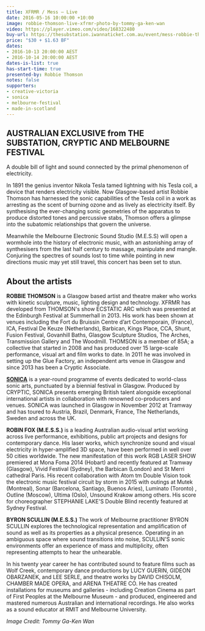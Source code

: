 ```yaml
---
title: XFRMR / Mess — Live
date: 2016-05-16 10:00:00 +10:00
image: robbie-thomson-live-xfrmr-photo-by-tommy-ga-ken-wan
video: https://player.vimeo.com/video/168322480
buy-url: https://thesubstation.iwannaticket.com.au/event/mess-robbie-thomson-MTEwNTA
price: "$30 + $1.63 BF"
dates:
- 2016-10-13 20:00:00 AEST
- 2016-10-14 20:00:00 AEST
dates-is-list: true
has-start-time: true
presented-by: Robbie Thomson
notes: false
supporters:
- creative-victoria
- sonica
- melbourne-festival
- made-in-scotland
---
```


## AUSTRALIAN EXCLUSIVE from THE SUBSTATION, CRYPTIC AND MELBOURNE FESTIVAL

A double bill of light and sound connected by the primal phenomenon of electricity.

In 1891 the genius inventor Nikola Tesla tamed lightning with his Tesla coil, a device that renders electricity visible. Now Glasgow-based artist Robbie Thomson has harnessed the sonic capabilities of the Tesla coil in a work as arresting as the scent of burning ozone and as lively as electricity itself. By synthesising the ever-changing sonic geometries of the apparatus to produce distorted tones and percussive stabs, Thomson offers a glimpse into the subatomic relationships that govern the universe.

Meanwhile the Melbourne Electronic Sound Studio (M.E.S.S) will open a wormhole into the history of electronic music, with an astonishing array of synthesisers from the last half century to massage, manipulate and mangle. Conjuring the spectres of sounds lost to time while pointing in new directions music may yet still travel, this concert has been set to stun.

## About the artists

**ROBBIE THOMSON** is a Glasgow based artist and theatre maker who works with kinetic sculpture, music, lighting design and technology. XFRMR has developed from THOMSON's show ECSTATIC ARC which was presented at the Edinburgh Festival at Summerhall in 2013. His work has been shown at venues including the Fort du Bruissin Centre d’art Contemporain, (France), ICA, Festival De Keuze (Netherlands), Barbican, Kings Place, CCA, Shunt, Fusion Festival, Govanhill Baths, Glasgow Sculpture Studios, The Arches, Transmission Gallery and The Woodmill. THOMSON is a member of 85A; a collective that started in 2008 and has produced over 15 large-scale performance, visual art and film works to date. In 2011 he was involved in setting up the Glue Factory, an independent arts venue in Glasgow and since 2013 has been a Cryptic Associate.

[**SONICA**](http://sonic-a.co.uk) is a year-round programme of events dedicated to world-class sonic arts, punctuated by a biennial festival in Glasgow. Produced by CRYPTIC, SONICA presents emerging British talent alongside exceptional international artists in collaboration with renowned co-producers and venues. SONICA was launched in Glasgow in November 2012 at Tramway and has toured to Austria, Brazil, Denmark, France, The Netherlands, Sweden and across the UK.

**ROBIN FOX (M.E.S.S.)** is a leading Australian audio-visual artist working across live performance, exhibitions, public art projects and designs for contemporary dance.  His laser works, which synchronize sound and visual electricity in hyper-amplified 3D space, have been performed in well over 50 cities worldwide. The new manifestation of this work RGB LASER SHOW premiered at Mona Foma 2014 (Hobart) and recently featured at Tramway (Glasgow), Vivid Festival (Sydney), the Barbican (London) and St Merri cathedral Paris. His recent collaboration with Atom tm Double Vision took the electronic music festival circuit by storm in 2015 with outings at Mutek (Montreal), Sonar (Barcelona, Santiago, Buenos Aries), Luminato (Toronto) , Outline (Moscow), Ultima (Oslo), Unsound Krakow among others. His score for choreographer STEPHANIE LAKE'S Double Blind recently featured at Sydney Festival.

**BYRON SCULLIN (M.E.S.S.)** The work of Melbourne practitioner BYRON SCULLIN explores the technological representation and amplification of sound as well as its properties as a physical presence. Operating in an ambiguous space where sound transitions into noise, SCULLIN'S sonic environments offer an experience of mass and multiplicity, often representing attempts to hear the unhearable.

In his twenty year career he has contributed sound to feature films such as Wolf Creek, contemporary dance productions by LUCY GUERIN, GIDEON OBARZANEK, and LEE SERLE, and theatre works by DAVID CHISOLM, CHAMBER MADE OPERA, and ARENA THEATRE CO. He has created installations for museums and galleries - including Creation Cinema as part of First Peoples at the Melbourne Museum - and produced, engineered and mastered numerous Australian and international recordings. He also works as a sound educator at RMIT and Melbourne University.

_Image Credit: Tommy Ga-Ken Wan_
